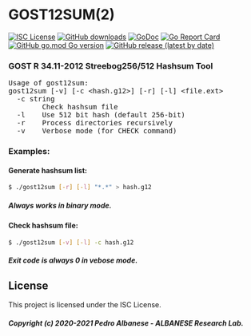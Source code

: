 # GOST12SUM(2)
[![ISC License](http://img.shields.io/badge/license-ISC-blue.svg)](https://github.com/pedroalbanese/gost12sum/blob/master/LICENSE.md) 
[![GitHub downloads](https://img.shields.io/github/downloads/pedroalbanese/gost12sum/total.svg?logo=github&logoColor=white)](https://github.com/pedroalbanese/gost12sum/releases)
[![GoDoc](https://godoc.org/github.com/pedroalbanese/gost12sum?status.png)](http://godoc.org/github.com/pedroalbanese/gost12sum)
[![Go Report Card](https://goreportcard.com/badge/github.com/pedroalbanese/gost12sum)](https://goreportcard.com/report/github.com/pedroalbanese/gost12sum)
[![GitHub go.mod Go version](https://img.shields.io/github/go-mod/go-version/pedroalbanese/gost12sum)](https://golang.org)
[![GitHub release (latest by date)](https://img.shields.io/github/v/release/pedroalbanese/gost12sum)](https://github.com/pedroalbanese/gost12sum/releases)
### GOST R 34.11-2012 Streebog256/512 Hashsum Tool
<pre>
Usage of gost12sum:
gost12sum [-v] [-c &lt;hash.g12&gt;] [-r] [-l] &lt;file.ext&gt;
  -c string
        Check hashsum file
  -l    Use 512 bit hash (default 256-bit)
  -r    Process directories recursively
  -v    Verbose mode (for CHECK command)</pre>

### Examples:

#### Generate hashsum list:
```sh
$ ./gost12sum [-r] [-l] "*.*" > hash.g12
```
##### Always works in binary mode. 

#### Check hashsum file:
```sh
$ ./gost12sum [-v] [-l] -c hash.g12
```
##### Exit code is always 0 in vebose mode. 

## License

This project is licensed under the ISC License.
##### Copyright (c) 2020-2021 Pedro Albanese - ALBANESE Research Lab.
